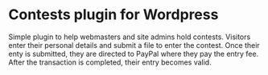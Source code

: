 # Contests plugin for Wordpress
Simple plugin to help webmasters and site admins hold contests. Visitors enter their personal details and submit a file to enter the contest. Once their enty is submitted, they are directed to PayPal where they pay the entry fee.
After the transaction is completed, their entry becomes valid.